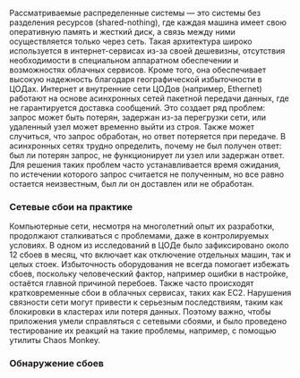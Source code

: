 Рассматриваемые распределенные системы — это системы без разделения ресурсов (shared-nothing), где каждая машина имеет свою оперативную память и жесткий диск, а связь между ними осуществляется только через сеть. Такая архитектура широко используется в интернет-сервисах из-за своей дешевизны, отсутствия необходимости в специальном аппаратном обеспечении и возможностях облачных сервисов. Кроме того, она обеспечивает высокую надежность благодаря географической избыточности в ЦОДах. Интернет и внутренние сети ЦОДов (например, Ethernet) работают на основе асинхронных сетей пакетной передачи данных, где не гарантируется доставка сообщений. Это создает ряд проблем: запрос может быть потерян, задержан из-за перегрузки сети, или удаленный узел может временно выйти из строя. Также может случиться, что запрос обработан, но ответ потеряется при передаче. В асинхронных сетях трудно определить, почему не был получен ответ: был ли потерян запрос, не функционирует ли узел или задержан ответ. Для решения таких проблем часто устанавливается время ожидания, по истечении которого запрос считается не полученным, но все равно остается неизвестным, был ли он доставлен или не обработан.

### Сетевые сбои на практике

Компьютерные сети, несмотря на многолетний опыт их разработки, продолжают сталкиваться с проблемами, даже в контролируемых условиях. В одном из исследований в ЦОДе было зафиксировано около 12 сбоев в месяц, что включает как отключение отдельных машин, так и целых стоек. Избыточность оборудования не всегда помогает избежать сбоев, поскольку человеческий фактор, например ошибки в настройке, остаётся главной причиной перебоев. Также часто происходят кратковременные сбои в облачных сервисах, таких как EC2. Нарушения связности сети могут привести к серьезным последствиям, таким как блокировки в кластерах или потеря данных. Поэтому важно, чтобы приложения умели справляться с сетевыми сбоями, и было проведено тестирование их реакций на такие проблемы, например, с помощью утилиты Chaos Monkey.

### Обнаружение сбоев

